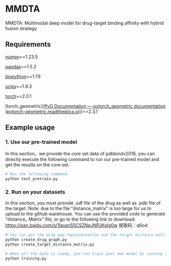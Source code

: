 # MMDTA

MMDTA: Multimodal deep model for drug-target binding affinity with hybrid fusion strategy

## Requirements

[numpy](https://numpy.org/)==1.23.5

[pandas](https://pandas.pydata.org/)==1.5.2

[biopython](https://biopython.org/)==1.79

[scipy](https://scipy.org/)==1.9.3

[torch](https://pytorch.org/)==2.0.1

[torch_geometric]([PyG Documentation — pytorch_geometric documentation (pytorch-geometric.readthedocs.io)](https://pytorch-geometric.readthedocs.io/en/latest/index.html))==2.3.1

## Example usage

### 1. Use our pre-trained model
In this section，we provide the core set data of pdbbindv2016, you can directly execute the following command to run our pre-trained model and get the results on the core set.
```bash
# Run the following command.
python test_pretrain.py
```

### 2. Run on your datasets

In this section, you must provide .sdf file of the drug as well as .pdb file of the target. Note: due to the file "distance_matrix" is too large for us to upload to the github warehouse. You can use the provided code to generate "distance_ Matrix" file, or go to the following link to download: https://pan.baidu.com/s/1Iavan55CSZNpJNPJKplg0w    提取码：q6od

 ```bash
# You can get the drug map representation and the target distance matrix by running the following command.
python create_drug_graph.py
python create_target_distance_matrix.py

# When all the data is ready, you can train your own model by running the following command.
python training.py

 ```

